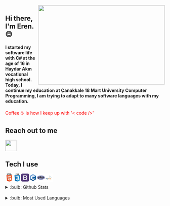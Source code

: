 <img src="https://media0.giphy.com/media/iIqmM5tTjmpOB9mpbn/giphy.gif?cid=ecf05e474qjbh9wfgk14jzjqjd35ytdqz63n5be60b4okg8q&rid=giphy.gif&ct=g" align="right"  width="400" height="250">

## Hi there, I'm Eren. :blush:

#### I started my software life with C# at the age of 16 in Haydar Akın vocational high school. Today, I continue my education at Çanakkale 18 Mart University Computer Programming, I am trying to adapt to many software languages ​​with my education.

<font color="red">Coffee :coffee: is how I keep up with '< code />' </font>

## Reach out to me

[<img width="35 " height="35" src="https://unpkg.com/simple-icons@v7/icons/linkedin.svg" align="left" />][linkedin]

<br/>
<br/>

## Tech I use

<img align="left" src="https://raw.githubusercontent.com/github/explore/80688e429a7d4ef2fca1e82350fe8e3517d3494d/topics/html/html.png" width="25" height="25" />
<img align="left" src="https://raw.githubusercontent.com/github/explore/80688e429a7d4ef2fca1e82350fe8e3517d3494d/topics/css/css.png" width="25" height="25" />
<img align="left" src="https://raw.githubusercontent.com/github/explore/80688e429a7d4ef2fca1e82350fe8e3517d3494d/topics/bootstrap/bootstrap.png" width="25" height="25"/>
<img align="left" src="https://raw.githubusercontent.com/github/explore/f3e22f0dca2be955676bc70d6214b95b13354ee8/topics/c/c.png" width="25" height="25"/>
<img align="left" src="https://raw.githubusercontent.com/github/explore/ccc16358ac4530c6a69b1b80c7223cd2744dea83/topics/php/php.png" width="25" height="25"/>
<img align="left" src="https://raw.githubusercontent.com/github/explore/80688e429a7d4ef2fca1e82350fe8e3517d3494d/topics/mysql/mysql.png" width="25" height="25"/>

<br/>
<br/>

<details>
<summary>:bulb: Github Stats</summary>
<img src="https://github-readme-stats.vercel.app/api?username=balciieren&theme=radical">
</details>

<br/>

<details>
<summary>:bulb: Most Used Languages</summary>
<img src="https://github-readme-stats.vercel.app/api/top-langs/?username=balciieren&layout=compact">
</details>

[linkedin]: https://www.linkedin.com/in/eren-balci-7a96511b0/
